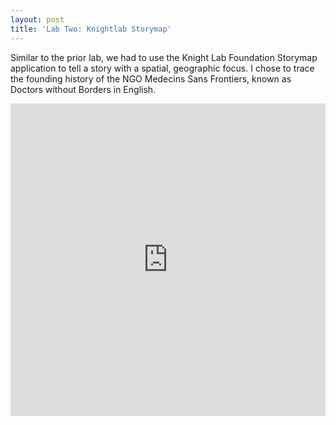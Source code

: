 ```yaml
---
layout: post
title: 'Lab Two: Knightlab Storymap'
---
```


Similar to the prior lab, we had to use the Knight Lab Foundation Storymap application to tell a story with a spatial, geographic focus.
I chose to trace the founding history of the NGO Medecins Sans Frontiers, known as Doctors without Borders in English.

<iframe src="https://uploads.knightlab.com/storymapjs/4830c7c3cde5b364a8af501af89d61c2/doctors-without-borders/index.html" frameborder="0" width="100%" height="500"></iframe>
